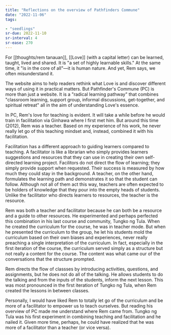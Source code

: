 ```yaml
---
title: "Reflections on the overview of Pathfinders Commune"
date: "2022-11-06"
tags:

- "seedlings"
sr-due: 2022-11-10
sr-interval: 4
sr-ease: 270
---
```


For [[thoughts/rem tanauan]], [[Love]] (with a capital letter) can be learned, taught, lived and shared. It is "a set of highly learnable skills." At the same time, it "is in the core of all"—it is human nature. And yet, Rem says, we often misunderstand it.

The website aims to help readers rethink what Love is and discover different ways of using it in practical matters. But Pathfinder's Commune (PC) is more than just a website. It is a "radical learning pathway" that combines "classroom learning, support group, informal discussions, get-together, and spiritual retreat" all in the aim of understanding Love's essence.

In PC, Rem's love for teaching is evident. It will take a while before he would train in facilitation via Ginhawa where I first met him. But around this time (2012), Rem was a teacher. Based on my experience of his work, he never really let go of this teaching mindset and, instead, combined it with his facilitation.

Facilitation has a different approach to guiding learners compared to teaching. A facilitator is like a librarian who simply provides learners suggestions and resources that they can use in creating their own self-directed learning project. Facilitors do not direct the flow of learning; they simply provide support when requested. Their success is measured by how much they could stay in the background. A teacher, on the other hand, formulates the learning path and demonstrates it so that the student can follow. Although not all of them act this way, teachers are often expected to be holders of knowledge that they pour into the empty heads of students. Unlike the facilitator who directs learners to resources, the teacher is the resource.

Rem was both a teacher and facilitator because he can both be a resource and a guide to other resources. He experimented and perhaps perfected this combination in his last course and community, Tungko ng Tula. When he created the curriculum for the course, he was in teacher mode. But when he presented the curriculum to the group, he let his students mold the curriculum based on their own biases and experiences, never really preaching a single interpretation of the curriculum. In fact, especially in the first iteration of the course, the curriculum served simply as a structure but not really a content for the course. The content was what came our of the conversations that the structure prompted.

Rem directs the flow of classses by introducing activities, questions, and assignments, but he does not do all of the talking. He allows students to do the talking and from the inputs of the students, inform the next lesson. This was most pronounced in the first iteration of Tungko ng Tula, when Rem created the lessons in between classes.

Personally, I would have liked Rem to totally let go of the curriculum and be more of a facilitator to empower us to teach ourselves. But reading his overview of PC made me understand where Rem came from. Tungko ng Tula was his first experiment in combining teaching and facilitation and he nailed it. Given more time, perhaps, he could have realized that he was more of a facilitator than a teacher (or vice versa).
